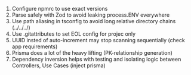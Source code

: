 1. Configure npmrc to use exact versions
2. Parse safely with Zod to avoid leaking process.ENV everywhere
3. Use path aliasing in tsconfig to avoid long relative directory chains (../../../)
4. Use .gitattributes to set EOL config for projec only
5. UUID insted of auto-increment may stop scanning sequentially (check app requirements)
6. Prisma does a lot of the heavy lifting (PK-relationship generation)
7. Dependency inversion helps with testing and isolating logic between Controllers, Use Cases (inject prisma)

